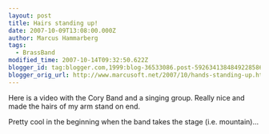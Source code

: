 ```yaml
---
layout: post
title: Hairs standing up!
date: 2007-10-09T13:08:00.000Z
author: Marcus Hammarberg
tags:
  - BrassBand
modified_time: 2007-10-14T09:32:50.622Z
blogger_id: tag:blogger.com,1999:blog-36533086.post-5926341384849228586
blogger_orig_url: http://www.marcusoft.net/2007/10/hands-standing-up.html
---
```



Here is a
video with the Cory Band and a singing group. Really nice and made the
hairs of my arm stand on end.

Pretty cool in the beginning when the band takes the stage (i.e.
mountain)...
